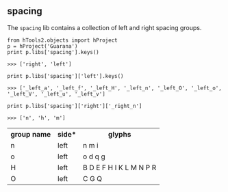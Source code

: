## spacing

The `spacing` lib contains a collection of left and right spacing groups.

    from hTools2.objects import hProject
    p = hProject('Guarana')
    print p.libs['spacing'].keys()

    >>> ['right', 'left']

    print p.libs['spacing']['left'].keys()

    >>> ['_left_a', '_left_f', '_left_H', '_left_n', '_left_O', '_left_o', '_left_V', '_left_u', '_left_v']

    print p.libs['spacing']['right']['_right_n']

    >>> ['n', 'h', 'm']

<table>
    <tr>
        <th>group name</th>
        <th>side*</th>
        <th>glyphs</th>
    </tr>
    <tr>
        <td>n</td>
        <td>left</td>
        <td>n m i</td>
    </tr>
    <tr>
        <td>o</td>
        <td>left</td>
        <td>o d q g</td>
    </tr>
    <tr>
        <td>H</td>
        <td>left</td>
        <td>B D E F H I K L M N P R</td>
    </tr>
    <tr>
        <td>O</td>
        <td>left</td>
        <td>C G Q</td>
    </tr>
</table>
